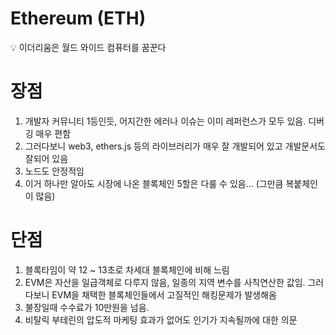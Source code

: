 # Ethereum (ETH)

<aside> 💡 이더리움은 월드 와이드 컴퓨터를 꿈꾼다

</aside>

# 장점

1.  개발자 커뮤니티 1등인듯, 어지간한 에러나 이슈는 이미 레퍼런스가 모두 있음. 디버깅 매우 편함
2.  그러다보니 web3, ethers.js 등의 라이브러리가 매우 잘 개발되어 있고 개발문서도 잘되어 있음
3.  노드도 안정적임
4.  이거 하나만 알아도 시장에 나온 블록체인 5할은 다룰 수 있음… (그만큼 복붙체인이 많음)

# 단점

1.  블록타임이 약 12 ~ 13초로 차세대 블록체인에 비해 느림
2.  EVM은 자산을 일급객체로 다루지 않음, 일종의 지역 변수를 사칙연산한 값임. 그러다보니 EVM을 채택한 블록체인들에서 고질적인 해킹문제가 발생해옴
3.  불장일때 수수료가 10만원을 넘음.
4.  비탈릭 부테린의 압도적 마케팅 효과가 없어도 인기가 지속될까에 대한 의문
